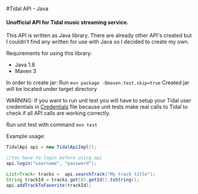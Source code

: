 #Tidal API - Java

#### Unofficial API for Tidal music streaming service.

This API is written as Java library. There are already other API's created
but I couldn't find any written for use with Java so I decided to create
my own.

Requirements for using this library:
- Java 1.8
- Maven 3

In order to create jar:
Run `mvn package -Dmaven.test.skip=true`
Created jar will be located under target directory

WARNING:
If you want to run unit test you will have to setup your Tidal user credentials
in [Credentials](src/test/java/com/hadas/krzysztof/testutils/Credentials.java) file because unit tests make
real calls to Tidal to check if all API calls are working correctly.

Run unit test with command `mvn test`

Example usage:
```java
TidalApi api = new TidalApiImpl();

//You have to login before using api
api.login("username", "password");

List<Track> tracks =  api.searchTrack("My track title");
String trackId = tracks.get(0).getId().toString();
api.addTrackToFavorite(trackId);

```